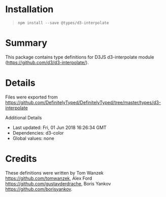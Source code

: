 # Installation
> `npm install --save @types/d3-interpolate`

# Summary
This package contains type definitions for D3JS d3-interpolate module (https://github.com/d3/d3-interpolate/).

# Details
Files were exported from https://github.com/DefinitelyTyped/DefinitelyTyped/tree/master/types/d3-interpolate

Additional Details
 * Last updated: Fri, 01 Jun 2018 16:26:34 GMT
 * Dependencies: d3-color
 * Global values: none

# Credits
These definitions were written by Tom Wanzek <https://github.com/tomwanzek>, Alex Ford <https://github.com/gustavderdrache>, Boris Yankov <https://github.com/borisyankov>.
